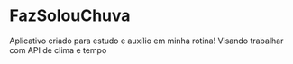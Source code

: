 # FazSolouChuva
 Aplicativo criado para estudo e auxílio em minha rotina! Visando trabalhar com API de clima e tempo
